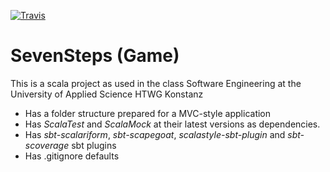[![Travis](https://travis-ci.org/t123obi/de.htwg.se.SevenSteps.svg?branch=master)]()

SevenSteps (Game)
=========================

This is a scala project as used in the
class Software Engineering at the University of Applied Science HTWG Konstanz

* Has a folder structure prepared for a MVC-style application
* Has *ScalaTest* and *ScalaMock* at their latest versions as dependencies.
* Has *sbt-scalariform*, *sbt-scapegoat*, *scalastyle-sbt-plugin* and *sbt-scoverage* sbt plugins
* Has .gitignore defaults
